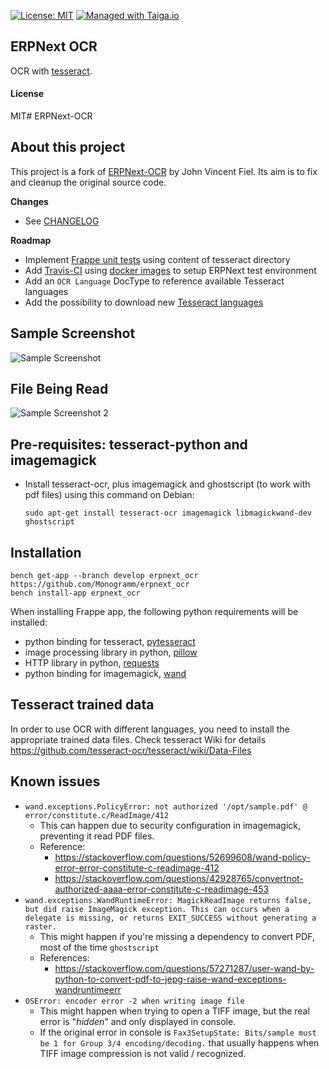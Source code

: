 
[uri_license]: https://opensource.org/licenses/MIT
[uri_license_image]: https://img.shields.io/badge/license-MIT-blue

[![License: MIT][uri_license_image]][uri_license]
[![Managed with Taiga.io](https://img.shields.io/badge/managed%20with-TAIGA.io-709f14.svg)](https://tree.taiga.io/project/monogrammbot-monogrammerpnext_ocr/ "Managed with Taiga.io")

## ERPNext OCR

OCR with [tesseract](https://github.com/tesseract-ocr/tesseract).

#### License

MIT# ERPNext-OCR

## About this project

This project is a fork of [ERPNext-OCR](https://github.com/jvfiel/ERPNext-OCR) by John Vincent Fiel.
Its aim is to fix and cleanup the original source code.

**Changes**
* See [CHANGELOG](./CHANGELOG.md)


**Roadmap**
* Implement [Frappe unit tests](https://frappe.io/docs/user/en/guides/automated-testing/unit-testing) using content of tesseract directory
* Add [Travis-CI](https://travis-ci.org/) using [docker images](https://github.com/Monogramm/docker-erpnext) to setup ERPNext test environment
* Add an `OCR Language` DocType to reference available Tesseract languages
* Add the possibility to download new [Tesseract languages](https://github.com/tesseract-ocr/tesseract/wiki/Data-Files)


## Sample Screenshot
![Sample Screenshot](https://github.com/jvfiel/ERPNext-OCR/blob/master/erpnext_ocr/erpnext_ocr/Selection_046.png)

## File Being Read
![Sample Screenshot 2](https://github.com/jvfiel/ERPNext-OCR/blob/master/erpnext_ocr/erpnext_ocr/Selection_047.png)


## Pre-requisites: tesseract-python and imagemagick

- Install tesseract-ocr, plus imagemagick and ghostscript (to work with pdf files) using this command on Debian:
  ```
  sudo apt-get install tesseract-ocr imagemagick libmagickwand-dev ghostscript
  ```

## Installation

  ```
  bench get-app --branch develop erpnext_ocr https://github.com/Monogramm/erpnext_ocr
  bench install-app erpnext_ocr
  ```

When installing Frappe app, the following python requirements will be installed:
* python binding for tesseract, [pytesseract](https://pypi.org/project/pytesseract/)
* image processing library in python, [pillow](https://pypi.org/project/Pillow/)
* HTTP library in python, [requests](https://pypi.org/project/requests/)
* python binding for imagemagick, [wand](https://pypi.org/project/Wand/)

## Tesseract trained data

In order to use OCR with different languages, you need to install the appropriate trained data files.
Check tesseract Wiki for details https://github.com/tesseract-ocr/tesseract/wiki/Data-Files

## Known issues

* `wand.exceptions.PolicyError: not authorized '/opt/sample.pdf' @ error/constitute.c/ReadImage/412`
    * This can happen due to security configuration in imagemagick, preventing it read PDF files.
    * Reference:
        * https://stackoverflow.com/questions/52699608/wand-policy-error-error-constitute-c-readimage-412
        * https://stackoverflow.com/questions/42928765/convertnot-authorized-aaaa-error-constitute-c-readimage-453
* `wand.exceptions.WandRuntimeError: MagickReadImage returns false, but did raise ImageMagick exception. This can occurs when a delegate is missing, or returns EXIT_SUCCESS without generating a raster.`
    * This might happen if you're missing a dependency to convert PDF, most of the time `ghostscript`
    * References:
        * https://stackoverflow.com/questions/57271287/user-wand-by-python-to-convert-pdf-to-jepg-raise-wand-exceptions-wandruntimeerr
* `OSError: encoder error -2 when writing image file`
    * This might happen when trying to open a TIFF image, but the real error is "_hidden_" and only displayed in console.
    * If the original error in console is `Fax3SetupState: Bits/sample must be 1 for Group 3/4 encoding/decoding.` that usually happens when TIFF image compression is not valid / recognized.
